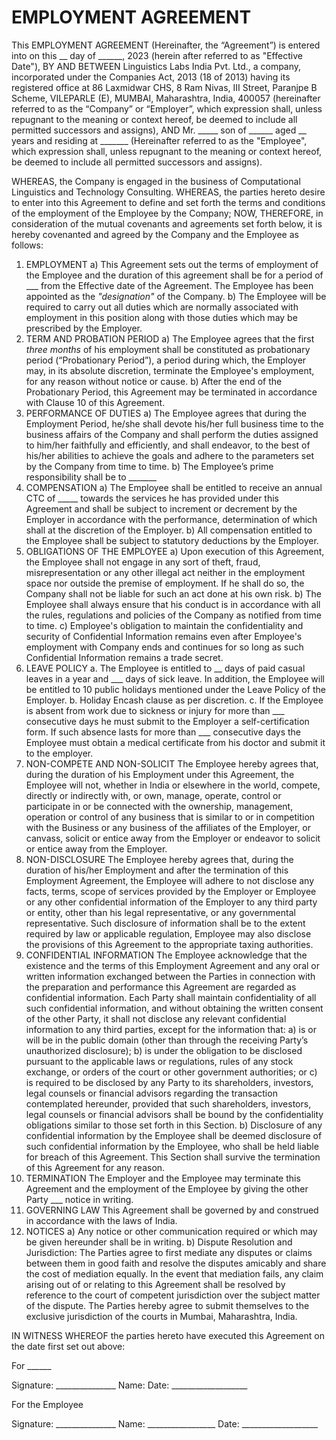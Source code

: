 # EMPLOYMENT AGREEMENT
This EMPLOYMENT AGREEMENT (Hereinafter, the “Agreement”) is entered into on this __ day of ______, 2023 (herein after referred to as "Effective Date"),
BY AND BETWEEN Linguistics Labs India Pvt. Ltd., a company, incorporated under the Companies Act, 2013 (18 of 2013) having its registered office at 86 Laxmidwar CHS, 8 Ram Nivas, III Street, Paranjpe B Scheme, VILEPARLE (E), MUMBAI, Maharashtra, India, 400057 (hereinafter referred to as the “Company” or “Employer”, which expression shall, unless repugnant to the meaning or context hereof, be deemed to include all permitted successors and assigns), 
AND
Mr. _____ son of ______ aged __ years and residing at _______ (Hereinafter referred to as the "Employee", which expression shall, unless repugnant to the meaning or context hereof, be deemed to include all permitted successors and assigns). 

WHEREAS, the Company is engaged in the business of Computational Linguistics and Technology Consulting.
WHEREAS, the parties hereto desire to enter into this Agreement to define and set forth the terms and conditions of the employment of the Employee by the Company;
NOW, THEREFORE, in consideration of the mutual covenants and agreements set forth below, it is hereby covenanted and agreed by the Company and the Employee as follows:
1.	EMPLOYMENT 
a)	This Agreement sets out the terms of employment of the Employee and the duration of this agreement shall be for a period of ___ from the Effective date of the Agreement. The Employee has been appointed as the *"designation"* of the Company.
b)	The Employee will be required to carry out all duties which are normally associated with employment in this position along with those duties which may be prescribed by the Employer. 
2.	TERM AND PROBATION PERIOD
a)	The Employee agrees that the first *three months* of his employment shall be constituted as probationary period (“Probationary Period”), a period during which, the Employer may, in its absolute discretion, terminate the Employee's employment, for any reason without notice or cause. 
b)	After the end of the Probationary Period, this Agreement may be terminated in accordance with Clause 10 of this Agreement. 
3.	PERFORMANCE OF DUTIES 
a)	The Employee agrees that during the Employment Period, he/she shall devote his/her full business time to the business affairs of the Company and shall perform the duties assigned to him/her faithfully and efficiently, and shall endeavor, to the best of his/her abilities to achieve the goals and adhere to the parameters set by the Company from time to time. 
b)	The Employee’s prime responsibility shall be to _______
4.	COMPENSATION
a)	The Employee shall be entitled to receive an annual CTC of _____ towards the services he has provided under this Agreement and shall be subject to increment or decrement by the Employer in accordance with the performance, determination of which shall at the discretion of the Employer.
b)	All compensation entitled to the Employee shall be subject to statutory deductions by the Employer.
5.	OBLIGATIONS OF THE EMPLOYEE
a)	Upon execution of this Agreement, the Employee shall not engage in any sort of theft, fraud, misrepresentation or any other illegal act neither in the employment space nor outside the premise of employment. If he shall do so, the Company shall not be liable for such an act done at his own risk. 
b)	The Employee shall always ensure that his conduct is in accordance with all the rules, regulations and policies of the Company as notified from time to time.
c)	Employee's obligation to maintain the confidentiality and security of Confidential Information remains even after Employee's employment with Company ends and continues for so long as such Confidential Information remains a trade secret.
6.	LEAVE POLICY
a.	The Employee is entitled to __ days of paid casual leaves in a year and ___ days of sick leave. In addition, the Employee will be entitled to 10 public holidays mentioned under the Leave Policy of the Employer.
b.	Holiday Encash clause as per discretion.
c.	If the Employee is absent from work due to sickness or injury for more than ___ consecutive days he must submit to the Employer a self-certification form. If such absence lasts for more than ___ consecutive days the Employee must obtain a medical certificate from his doctor and submit it to the employer. 
7.	NON-COMPETE AND NON-SOLICIT
The Employee hereby agrees that, during the duration of his Employment under this Agreement, the Employee will not, whether in India or elsewhere in the world, compete, directly or indirectly with, or own, manage, operate, control or participate in or be connected with the ownership, management, operation or control of any business that is similar to or in competition with the Business or any business of the affiliates of the Employer, or canvass, solicit or entice away from the Employer or endeavor to solicit or entice away from the Employer.
8.	NON-DISCLOSURE 
The Employee hereby agrees that, during the duration of his/her Employment and after the termination of this Employment Agreement, the Employee will adhere to not disclose any facts, terms, scope of services provided by the Employer or Employee or any other confidential information of the Employer to any third party or entity, other than his legal representative, or any governmental representative. Such disclosure of information shall be to the extent required by law or applicable regulation, Employee may also disclose the provisions of this Agreement to the appropriate taxing authorities.
9.	CONFIDENTIAL INFORMATION 
The Employee acknowledge that the existence and the terms of this Employment Agreement and any oral or written information exchanged between the Parties in connection with the preparation and performance this Agreement are regarded as confidential information. 
Each Party shall maintain confidentiality of all such confidential information, and without obtaining the written consent of the other Party, it shall not disclose any relevant confidential information to any third parties, except for the information that: 
a)	is or will be in the public domain (other than through the receiving Party’s unauthorized disclosure); 
b)	is under the obligation to be disclosed pursuant to the applicable laws or regulations, rules of any stock exchange, or orders of the court or other government authorities; or 
c)	is required to be disclosed by any Party to its shareholders, investors, legal counsels or financial advisors regarding the transaction contemplated hereunder, provided that such shareholders, investors, legal counsels or financial advisors shall be bound by the confidentiality obligations similar to those set forth in this Section. 
b)	Disclosure of any confidential information by the Employee shall be deemed disclosure of such confidential information by the Employee, who shall be held liable for breach of this Agreement. This Section shall survive the termination of this Agreement for any reason.
10.	TERMINATION
The Employer and the Employee may terminate this Agreement and the employment of the Employee by giving the other Party ___ notice in writing.
11.	GOVERNING LAW
This Agreement shall be governed by and construed in accordance with the laws of India. 
12.	NOTICES
a)	Any notice or other communication required or which may be given hereunder shall be in writing.
b)	Dispute Resolution and Jurisdiction: The Parties agree to first mediate any disputes or claims between them in good faith and resolve the disputes amicably and share the cost of mediation equally. In the event that mediation fails, any claim arising out of or relating to this Agreement shall be resolved by reference to the court of competent jurisdiction over the subject matter of the dispute. The Parties hereby agree to submit themselves to the exclusive jurisdiction of the courts in Mumbai, Maharashtra, India.

IN WITNESS WHEREOF the parties hereto have executed this Agreement on the date first set out above:

For ______

Signature: _______________
Name: 
Date: ___________________	

For the Employee


Signature: _______________
Name: _________________
Date: ___________________